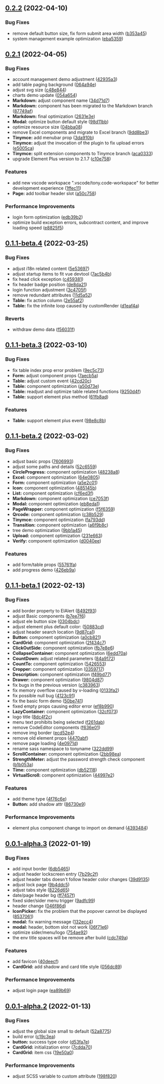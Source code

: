 ## [0.2.2](https://github.com/crlang/vue-tony-admin/compare/0.2.1...0.2.2) (2022-04-10)

### Bug Fixes

- remove default button size, fix form submit area width ([b353a45](https://github.com/crlang/vue-tony-admin/commit/b353a45805b69e4461ab86a0139324654de98d2b))
- system management example optimization ([eba5359](https://github.com/crlang/vue-tony-admin/commit/eba53592a91c4ed7f97c7b07a4a9a40791ab6c34))

## [0.2.1](https://github.com/crlang/vue-tony-admin/compare/0.1.1-beta.4...0.2.1) (2022-04-05)

### Bug Fixes

- account management demo adjustment ([42935a3](https://github.com/crlang/vue-tony-admin/commit/42935a34d70e26ebbe7d93e80af6029d8fd8c2b2))
- add table paging background ([064a94e](https://github.com/crlang/vue-tony-admin/commit/064a94ee7e6ddfc33168deeb9ccab19df59800b0))
- adjust svg size ([c48e844](https://github.com/crlang/vue-tony-admin/commit/c48e8449dc0d0bd1cd43924127411c86a886fd89))
- charts demo update ([054a654](https://github.com/crlang/vue-tony-admin/commit/054a6546492d6978bd4eaa0c4523b845c7c594f1))
- **Markdown:** adjust component name ([34d71d7](https://github.com/crlang/vue-tony-admin/commit/34d71d75f532eb19122c09b23f5638ad804cee75))
- **Markdown:** component has been migrated to the Markdown branch ([87749af](https://github.com/crlang/vue-tony-admin/commit/87749af7f749ac0729d84abe77fafb649cd693c9))
- **Markdown:** final optimization ([2631e3e](https://github.com/crlang/vue-tony-admin/commit/2631e3e6d8617e7ad042c30ff34bcddafe8ae151))
- **Modal:** optimize button default style ([98d11bb](https://github.com/crlang/vue-tony-admin/commit/98d11bbeb471498175889a20b0f7844884b1963c))
- optimize resource size ([04bba08](https://github.com/crlang/vue-tony-admin/commit/04bba08d0065882c5b1034542eba6cd2e191b434))
- remove Excel components and migrate to Excel branch ([9dd8be3](https://github.com/crlang/vue-tony-admin/commit/9dd8be3b0c232a8d03b8c7ceef9e7a197a5fc47f))
- **Tinymce:** add menubar prop ([3da910b](https://github.com/crlang/vue-tony-admin/commit/3da910b153b826f6bb0afeffb35cf1d373ed673b))
- **Tinymce:** adjust the invocation of the plugin to fix upload errors ([e5005ca](https://github.com/crlang/vue-tony-admin/commit/e5005ca660fd732b037813f20aebdf6a4c6d71db))
- **Tinymce:** split extension components to Tinymce branch ([aca0333](https://github.com/crlang/vue-tony-admin/commit/aca0333b979288c9e32bdaef0423aa637cf32a4c))
- upgrade Element Plus version to 2.1.7 ([c10e758](https://github.com/crlang/vue-tony-admin/commit/c10e7585bf5803806a9defad8b4cdefcf5f1a9ab))

### Features

- add new vscode workspace ".vscode/tony.code-workspace" for better development experience ([1ffec11](https://github.com/crlang/vue-tony-admin/commit/1ffec1110fb6409e56aa3a8777cb7dc61747fc31))
- **Page:** add toolbar header slot ([a50c758](https://github.com/crlang/vue-tony-admin/commit/a50c758213cf44b0d22583a9f4681dc5806b47e8))

### Performance Improvements

- login form optimization ([edb39b2](https://github.com/crlang/vue-tony-admin/commit/edb39b23a6a9bed4cd0d95408db5513de08cfcac))
- optimize build exception errors, subcontract content, and improve loading speed ([e8825f5](https://github.com/crlang/vue-tony-admin/commit/e8825f5422bba5e9d28ac67d0d0ff700c6976156))

## [0.1.1-beta.4](https://github.com/crlang/vue-tony-admin/compare/0.1.1-beta.3...0.1.1-beta.4) (2022-03-25)

### Bug Fixes

- adjust i18n related content ([5e53697](https://github.com/crlang/vue-tony-admin/commit/5e5369723c032319ddd617f49ecd59187467423c))
- adjust startup items to fit vue devtool ([7ac5b4b](https://github.com/crlang/vue-tony-admin/commit/7ac5b4b5a97734bf9d65c643a4e7e32af1798576))
- fix head click exception ([c459381](https://github.com/crlang/vue-tony-admin/commit/c45938108a4eae31e28653500bc7e64cf8c390f6))
- fix header badge position ([de8da21](https://github.com/crlang/vue-tony-admin/commit/de8da2153faa5546b1886f93717610916ab85e0d))
- login function adjustment ([3c4705f](https://github.com/crlang/vue-tony-admin/commit/3c4705f46e408f90ca086118a3971ee5d234704a))
- remove redundant attributes ([11d5a52](https://github.com/crlang/vue-tony-admin/commit/11d5a52ff22038a66952b8019db6e6e35cb3c8ca))
- **Table:** fix action column ([2e55af2](https://github.com/crlang/vue-tony-admin/commit/2e55af22fd6410ecbdea4259ad713b6370fa35d3))
- **Table:** fix the infinite loop caused by customRender ([d1eaf4a](https://github.com/crlang/vue-tony-admin/commit/d1eaf4a1d1cb7d27e93a9e3569973f2163c8efc7))

### Reverts

- withdraw demo data ([f56031f](https://github.com/crlang/vue-tony-admin/commit/f56031ff1b137e132c13cbaaf33c6b1c882914d4))

## [0.1.1-beta.3](https://github.com/crlang/vue-tony-admin/compare/0.1.1-beta.2...0.1.1-beta.3) (2022-03-10)

### Bug Fixes

- fix table index prop error problem ([9ec5c73](https://github.com/crlang/vue-tony-admin/commit/9ec5c73c6c9989edf1664825574419f32cc6b1db))
- **Form:** adjust component props ([7aecb5a](https://github.com/crlang/vue-tony-admin/commit/7aecb5a8349c55244bc1e8a1ae38facc05742b41))
- **Table:** adjust custom event ([42cd20c](https://github.com/crlang/vue-tony-admin/commit/42cd20c625a304f030dfe06b33e72737485aa749))
- **Table:** component optimization ([a50d73e](https://github.com/crlang/vue-tony-admin/commit/a50d73e07e9838da959b87490a68390ecc90a277))
- **Table:** readjust and optimize table related functions ([9250d4f](https://github.com/crlang/vue-tony-admin/commit/9250d4f1737d5438890d934f2e84a373395fcd4f))
- **Table:** support element plus method ([61fb8ad](https://github.com/crlang/vue-tony-admin/commit/61fb8ad676f11d40db2ee895cc7dccad323ae5c1))

### Features

- **Table:** support element plus event ([98e8c8b](https://github.com/crlang/vue-tony-admin/commit/98e8c8b42e5af2026d547b84d851903f3cfbe85e))

## [0.1.1-beta.2](https://github.com/crlang/vue-tony-admin/compare/0.1.1-beta.1...0.1.1-beta.2) (2022-03-02)

### Bug Fixes

- adjust basic props ([7606993](https://github.com/crlang/vue-tony-admin/commit/76069932e39ee98ee5c3f95895c1b822a2175af8))
- adjust some paths and details ([52c6559](https://github.com/crlang/vue-tony-admin/commit/52c655901ea6402d32b3687ed643d2ba08b35980))
- **CircleProgress:** component optimization ([48238a8](https://github.com/crlang/vue-tony-admin/commit/48238a8eca932cb0bc9185a2d4ab29c4ddb215ce))
- **Excel:** component optimization ([64e0805](https://github.com/crlang/vue-tony-admin/commit/64e08057b9cc8608021b140bc8bbca3096b4f556))
- **Form:** component optimization ([a5e2c01](https://github.com/crlang/vue-tony-admin/commit/a5e2c010ee6ee976fb086a7d55f1147b20f16fc1))
- **Icon:** component optimization ([485145b](https://github.com/crlang/vue-tony-admin/commit/485145ba80b7bf57e35242f984b06d2880344cc3))
- **List:** component optimization ([cf6ed3f](https://github.com/crlang/vue-tony-admin/commit/cf6ed3f74ef759663249eba6a4d4bc6b1443843c))
- **Markdown:** component optimization ([ce7053f](https://github.com/crlang/vue-tony-admin/commit/ce7053f961cad54625ac6e441db882ef19839bcd))
- **Modal:** component optimization ([eb8eda1](https://github.com/crlang/vue-tony-admin/commit/eb8eda17d031a7ebc4b87fbe5139070ec02deca0))
- **PageWrapper:** component optimization ([f5f6359](https://github.com/crlang/vue-tony-admin/commit/f5f6359877ca950b4330b8e17d7c3c9c98797144))
- **Qrcode:** component optimization ([c38b529](https://github.com/crlang/vue-tony-admin/commit/c38b52952920dc6fd8d8a86acad9e2778d7be8cf))
- **Tinymce:** component optimization ([fa793dd](https://github.com/crlang/vue-tony-admin/commit/fa793dd3b18025784c6de07c36d2d380ececbf2f))
- **Transition:** component optimization ([a6f9b8c](https://github.com/crlang/vue-tony-admin/commit/a6f9b8c5b948b71ea4b3f7b1ab991b08abf45a25))
- tree demo optimization ([9bb1a45](https://github.com/crlang/vue-tony-admin/commit/9bb1a453ddeeeed2b91e0a70a627335dace4ae58))
- **Upload:** component optimization ([231e663](https://github.com/crlang/vue-tony-admin/commit/231e663ad5ce05015b7a55e7e4afc77629815a21))
- **Verify:** component optimization ([d0040ee](https://github.com/crlang/vue-tony-admin/commit/d0040ee6fdc08fa3f717034520b891d5848f93aa))

### Features

- add form/table props ([55761fa](https://github.com/crlang/vue-tony-admin/commit/55761fa0cac3f61f259cf6286bd5d93830248112))
- add progress demo ([426eb9a](https://github.com/crlang/vue-tony-admin/commit/426eb9ad82669331a1ad65ffb2b66522d8a42d15))

## [0.1.1-beta.1](https://github.com/crlang/vue-tony-admin/compare/0.0.1-alpha.3...0.1.1-beta.1) (2022-02-13)

### Bug Fixes

- add border property to ElAlert ([8492f93](https://github.com/crlang/vue-tony-admin/commit/8492f93041d1eb1e214d2e4e789a29c32201a030))
- adjust Basic components ([b7ee7f6](https://github.com/crlang/vue-tony-admin/commit/b7ee7f62a0dd85aac8f0988a6971f1494d025581))
- adjust ele button size ([0304bdc](https://github.com/crlang/vue-tony-admin/commit/0304bdc909c4606b249eeecec3c436297502c5f5))
- adjust element plus default color: ([50883cd](https://github.com/crlang/vue-tony-admin/commit/50883cd5d3b30ed4988342fb195efb0cd07ab752))
- adjust header search location ([9d87ca1](https://github.com/crlang/vue-tony-admin/commit/9d87ca19df457b974cc6c0f289dc39c66abfcced))
- **Button:** component optimization ([a0cb821](https://github.com/crlang/vue-tony-admin/commit/a0cb821f51a3d0a13ac11fab324780aa4464ffa3))
- **CardGrid:** component optimization ([2f434c7](https://github.com/crlang/vue-tony-admin/commit/2f434c76265b281b2fb22655bfb6bf072ed2a81b))
- **ClickOutSide:** component optimization ([fb7e8e6](https://github.com/crlang/vue-tony-admin/commit/fb7e8e67cbd0ef843f5a1369a4abb1db014d25ee))
- **CollapseContainer:** component optimization ([6edd70a](https://github.com/crlang/vue-tony-admin/commit/6edd70a710817fb5e9e40a97589830947377a5ae))
- **CountDown:** adjust related parameters ([84a9172](https://github.com/crlang/vue-tony-admin/commit/84a91728068f1f9b4a659ba0d5b6e129e853207a))
- **CountTo:** component optimization ([5426553](https://github.com/crlang/vue-tony-admin/commit/542655317deed93aacb9b1a3018ff131e7264307))
- **Cropper:** component optimization ([0359717](https://github.com/crlang/vue-tony-admin/commit/0359717f609e9534ef88c5dbbf3b98197d559071))
- **Description:** component optimization ([f49bd77](https://github.com/crlang/vue-tony-admin/commit/f49bd776bde6340004d01535bb2abc8a86ba3030))
- **Drawer:** component optimization ([9804d87](https://github.com/crlang/vue-tony-admin/commit/9804d87d90a7aa2cbdde5ae226ea0ba56892ca73))
- fix bugs in the previous version ([c383963](https://github.com/crlang/vue-tony-admin/commit/c3839632413360e2f93a6079f33875f3206fcf9f))
- fix memory overflow caused by v-loading ([0133fa2](https://github.com/crlang/vue-tony-admin/commit/0133fa28f7ad2868c6cc6a9fba811c0f819f6c93))
- fix possible null bug ([4123c91](https://github.com/crlang/vue-tony-admin/commit/4123c91d1705ea72f2940d8e80ad6e547f1232b1))
- fix the basic form demo ([50be741](https://github.com/crlang/vue-tony-admin/commit/50be741600c4f9c8dcab2fbe2c3dcc3c732eafd8))
- fixed empty props causing editor error ([ef8b990](https://github.com/crlang/vue-tony-admin/commit/ef8b99029c9389fafcdd9a6be507ed93abdb6f43))
- **LazyContainer:** component optimization ([32cf073](https://github.com/crlang/vue-tony-admin/commit/32cf073dfd2fd8502ea81b0d38877fbed3f832c2))
- logo title ([8dc4f2c](https://github.com/crlang/vue-tony-admin/commit/8dc4f2cb39911cce52833aac20eae6792accd4cd))
- menu text prohibits being selected ([f261dab](https://github.com/crlang/vue-tony-admin/commit/f261dab8498e11e7ec8b8ada94bd0018b8513dca))
- remove CodeEditor components ([f636e01](https://github.com/crlang/vue-tony-admin/commit/f636e01f7f82e8236ee1b0e3f1f5cfed19d5f230))
- remove img border ([ecd52e4](https://github.com/crlang/vue-tony-admin/commit/ecd52e4d0038c500a2296345ccaf5be3bc6d91b4))
- remove old element props ([4470abf](https://github.com/crlang/vue-tony-admin/commit/4470abf6e0e247bfc142b6b5ccdf9b9cf4c3fad4))
- remove page loading ([4e0971d](https://github.com/crlang/vue-tony-admin/commit/4e0971d8281e4f14d98a542787f4c73a64168dd3))
- rename sass namespace to tonyname ([322dd99](https://github.com/crlang/vue-tony-admin/commit/322dd9961cf4a55d107045aa37693d2b5a90fffb))
- **ScrollContainer:** component optimization ([2bb98ea](https://github.com/crlang/vue-tony-admin/commit/2bb98ead3d227f1f69582105443c2aeb9e9fefca))
- **StrengthMeter:** adjust the password strength check component ([b1b053a](https://github.com/crlang/vue-tony-admin/commit/b1b053a454984b8d56d1eeb2bf9c4bef810c7463))
- **Time:** component optimization ([db52118](https://github.com/crlang/vue-tony-admin/commit/db521187328fda7f129a2e32826b4dbc1a343f40))
- **VirtualScroll:** component optimization ([44997e2](https://github.com/crlang/vue-tony-admin/commit/44997e2e896d4f9571d78c15fc4a93adb87482c6))

### Features

- add theme type ([4f76c6e](https://github.com/crlang/vue-tony-admin/commit/4f76c6eb46f5b042533cea8542e153102fb6d7e8))
- **Button:** add shadow attr ([86730e9](https://github.com/crlang/vue-tony-admin/commit/86730e95b378792963dc0638b1a3bc25f4f371bc))

### Performance Improvements

- element plus component change to import on demand ([4393484](https://github.com/crlang/vue-tony-admin/commit/4393484b26dcf3049ac25b564357e6b354e31628))

## [0.0.1-alpha.3](https://github.com/crlang/vue-tony-admin/compare/0.0.1-alpha.2...0.0.1-alpha.3) (2022-01-19)

### Bug Fixes

- add input border ([6db5465](https://github.com/crlang/vue-tony-admin/commit/6db54659f7efcec12e3caade9bda8218bd00cbfc))
- adjust header lockscreen entry ([7b29c2f](https://github.com/crlang/vue-tony-admin/commit/7b29c2f45a71ecf51338979c7563426ba4f07c8e))
- adjust header tabs doesn't follow header color changes ([39d9135](https://github.com/crlang/vue-tony-admin/commit/39d9135e23abdc8a52a77ce6bafdadbec2dca375))
- adjust lock page ([9b4ddc5](https://github.com/crlang/vue-tony-admin/commit/9b4ddc57866dbce93b2a9961ef0a221d20c873d3))
- adjust tabs style ([8226d65](https://github.com/crlang/vue-tony-admin/commit/8226d65b71a1cda0085282b5f3f6b67acbde27d5))
- date/page header bg ([ff7457f](https://github.com/crlang/vue-tony-admin/commit/ff7457f4ea247ad4f39fc5ce763d11c6d783e908))
- fixed sider/sider menu trigger ([9adfc99](https://github.com/crlang/vue-tony-admin/commit/9adfc99bb7e04efbd046ac816f688aa0f0b81102))
- header change ([046f86d](https://github.com/crlang/vue-tony-admin/commit/046f86df4e84c1091eddf25fb6d304825e0ed196))
- **IconPicker:** fix the problem that the popover cannot be displayed ([8537061](https://github.com/crlang/vue-tony-admin/commit/85370611138b1904b11a1390cbbfffbd5f68a160))
- **modal:** fix warning message ([132ecc4](https://github.com/crlang/vue-tony-admin/commit/132ecc44a3b6a028ba421159f210ec92420c0d26))
- **modal:** header, bottom slot not work ([06f71e6](https://github.com/crlang/vue-tony-admin/commit/06f71e620763c8d2db18ed3be09a9429ddf0c9e6))
- optimize sider/menu/logo ([754ae92](https://github.com/crlang/vue-tony-admin/commit/754ae92d28cf6aa32b5ef86fa3c186e1401969f7))
- the env title spaces will be remove after build ([cdc749a](https://github.com/crlang/vue-tony-admin/commit/cdc749a732a062c92ecf4be5d8453e73d72c0a7b))

### Features

- add favicon ([40deecf](https://github.com/crlang/vue-tony-admin/commit/40deecf6b5560a1dd7fe99e1c6690ae4bb7a814b))
- **CardGrid:** add shadow and card title style ([056dc89](https://github.com/crlang/vue-tony-admin/commit/056dc89fc1433b36304bde0021cf07070339b147))

### Performance Improvements

- adjust login page ([ea89b69](https://github.com/crlang/vue-tony-admin/commit/ea89b69db32f767e18ee06ed42a2caf11c93055e))

## [0.0.1-alpha.2](https://github.com/crlang/vue-tony-admin/compare/v0.0.1-alpha.1...v0.0.1-alpha.2) (2022-01-13)

### Bug Fixes

- adjust the global size small to default ([52a8775](https://github.com/crlang/vue-tony-admin/commit/52a87751fe1500a146ef97e646683988f45826fd))
- build error ([c19c3ea](https://github.com/crlang/vue-tony-admin/commit/c19c3eac3aa57e885007e2116300cbd38a042589))
- **button:** success type color ([d53fa7e](https://github.com/crlang/vue-tony-admin/commit/d53fa7efb8289d6b30da81b8abe651b1707e00cd))
- **CardGrid:** initialization error ([7cdda70](https://github.com/crlang/vue-tony-admin/commit/7cdda703417c34e23a6ec5c404780c4256cfef58))
- **CardGrid:** item css ([19e50a0](https://github.com/crlang/vue-tony-admin/commit/19e50a00aa6e36be12bfa7cbc76e3cf9549a3ebd))

### Performance Improvements

- adjust SCSS variable to custom attribute ([198f820](https://github.com/crlang/vue-tony-admin/commit/198f820ab617857b8588d6bc24e33c4e0dbcf2d4))
